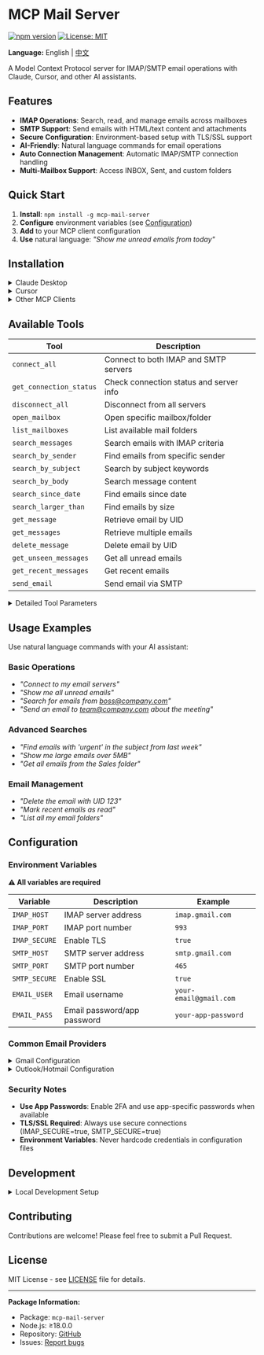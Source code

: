 # MCP Mail Server

[![npm version](https://badge.fury.io/js/mcp-mail-server.svg)](https://www.npmjs.com/package/mcp-mail-server)
[![License: MIT](https://img.shields.io/badge/License-MIT-yellow.svg)](https://opensource.org/licenses/MIT)

**Language:** English | [中文](README-zh.md)

A Model Context Protocol server for IMAP/SMTP email operations with Claude, Cursor, and other AI assistants.

## Features

- **IMAP Operations**: Search, read, and manage emails across mailboxes
- **SMTP Support**: Send emails with HTML/text content and attachments  
- **Secure Configuration**: Environment-based setup with TLS/SSL support
- **AI-Friendly**: Natural language commands for email operations
- **Auto Connection Management**: Automatic IMAP/SMTP connection handling
- **Multi-Mailbox Support**: Access INBOX, Sent, and custom folders

## Quick Start

1. **Install**: `npm install -g mcp-mail-server`
2. **Configure** environment variables (see [Configuration](#configuration))
3. **Add** to your MCP client configuration
4. **Use** natural language: *"Show me unread emails from today"*

## Installation

<details>
<summary>Claude Desktop</summary>

Add to your `claude_desktop_config.json`:

```json
{
  "mcpServers": {
    "mcp-mail-server": {
      "command": "npx",
      "args": ["mcp-mail-server"],
      "env": {
        "IMAP_HOST": "your-imap-server.com",
        "IMAP_PORT": "993",
        "IMAP_SECURE": "true",
        "SMTP_HOST": "your-smtp-server.com",
        "SMTP_PORT": "465",
        "SMTP_SECURE": "true",
        "EMAIL_USER": "your-email@domain.com",
        "EMAIL_PASS": "your-password"
      }
    }
  }
}
```

</details>

<details>
<summary>Cursor</summary>

Add to your Cursor MCP settings:

```json
{
  "mcpServers": {
    "mcp-mail-server": {
      "command": "npx",
      "args": ["mcp-mail-server"],
      "env": {
        "IMAP_HOST": "your-imap-server.com",
        "IMAP_PORT": "993",
        "IMAP_SECURE": "true",
        "SMTP_HOST": "your-smtp-server.com",
        "SMTP_PORT": "465",
        "SMTP_SECURE": "true",
        "EMAIL_USER": "your-email@domain.com",
        "EMAIL_PASS": "your-password"
      }
    }
  }
}
```

</details>

<details>
<summary>Other MCP Clients</summary>

For global installation:

```bash
npm install -g mcp-mail-server
```

Then configure with:

```json
{
  "mcpServers": {
    "mcp-mail-server": {
      "command": "mcp-mail-server"
    }
  }
}
```

</details>

## Available Tools

| Tool | Description |
|------|-------------|
| `connect_all` | Connect to both IMAP and SMTP servers |
| `get_connection_status` | Check connection status and server info |
| `disconnect_all` | Disconnect from all servers |
| `open_mailbox` | Open specific mailbox/folder |
| `list_mailboxes` | List available mail folders |
| `search_messages` | Search emails with IMAP criteria |
| `search_by_sender` | Find emails from specific sender |
| `search_by_subject` | Search by subject keywords |
| `search_by_body` | Search message content |
| `search_since_date` | Find emails since date |
| `search_larger_than` | Find emails by size |
| `get_message` | Retrieve email by UID |
| `get_messages` | Retrieve multiple emails |
| `delete_message` | Delete email by UID |
| `get_unseen_messages` | Get all unread emails |
| `get_recent_messages` | Get recent emails |
| `send_email` | Send email via SMTP |

<details>
<summary>Detailed Tool Parameters</summary>

### Connection Management
- **connect_all**: No parameters required
- **get_connection_status**: No parameters required  
- **disconnect_all**: No parameters required

### Mailbox Operations  
- **open_mailbox**: `mailboxName` (string, default: "INBOX"), `readOnly` (boolean)
- **list_mailboxes**: No parameters required

### Search Operations
- **search_messages**: `criteria` (array, IMAP search criteria)
- **search_by_sender**: `sender` (string, email address)
- **search_by_subject**: `subject` (string, keywords)
- **search_by_body**: `text` (string, search text)
- **search_since_date**: `date` (string, date format)
- **search_larger_than**: `size` (number, bytes)

### Message Operations
- **get_message**: `uid` (number), `markSeen` (boolean, optional)
- **get_messages**: `uids` (array), `markSeen` (boolean, optional)
- **delete_message**: `uid` (number)

### Email Sending
- **send_email**: `to` (string), `subject` (string), `text` (string, optional), `html` (string, optional), `cc` (string, optional), `bcc` (string, optional)

</details>


## Usage Examples

Use natural language commands with your AI assistant:

### Basic Operations
- *"Connect to my email servers"*
- *"Show me all unread emails"*  
- *"Search for emails from boss@company.com"*
- *"Send an email to team@company.com about the meeting"*

### Advanced Searches
- *"Find emails with 'urgent' in the subject from last week"*
- *"Show me large emails over 5MB"*
- *"Get all emails from the Sales folder"*

### Email Management  
- *"Delete the email with UID 123"*
- *"Mark recent emails as read"*
- *"List all my email folders"*

## Configuration

### Environment Variables

**⚠️ All variables are required**

| Variable | Description | Example |
|----------|-------------|---------|
| `IMAP_HOST` | IMAP server address | `imap.gmail.com` |
| `IMAP_PORT` | IMAP port number | `993` |
| `IMAP_SECURE` | Enable TLS | `true` |
| `SMTP_HOST` | SMTP server address | `smtp.gmail.com` |
| `SMTP_PORT` | SMTP port number | `465` |
| `SMTP_SECURE` | Enable SSL | `true` |
| `EMAIL_USER` | Email username | `your-email@gmail.com` |
| `EMAIL_PASS` | Email password/app password | `your-app-password` |

### Common Email Providers

<details>
<summary>Gmail Configuration</summary>

```bash
IMAP_HOST=imap.gmail.com
IMAP_PORT=993
IMAP_SECURE=true
SMTP_HOST=smtp.gmail.com
SMTP_PORT=465
SMTP_SECURE=true
EMAIL_USER=your-email@gmail.com
EMAIL_PASS=your-app-password
```

**Note**: Use [App Passwords](https://support.google.com/accounts/answer/185833) instead of your regular password.

</details>

<details>
<summary>Outlook/Hotmail Configuration</summary>

```bash
IMAP_HOST=outlook.office365.com
IMAP_PORT=993
IMAP_SECURE=true
SMTP_HOST=smtp.office365.com
SMTP_PORT=587
SMTP_SECURE=true
EMAIL_USER=your-email@outlook.com
EMAIL_PASS=your-password
```

</details>

### Security Notes

- **Use App Passwords**: Enable 2FA and use app-specific passwords when available
- **TLS/SSL Required**: Always use secure connections (IMAP_SECURE=true, SMTP_SECURE=true)
- **Environment Variables**: Never hardcode credentials in configuration files

## Development

<details>
<summary>Local Development Setup</summary>

1. **Clone the repository**:
   ```bash
   git clone https://github.com/yunfeizhu/mcp-mail-server.git
   cd mcp-mail-server
   ```

2. **Install dependencies**:
   ```bash
   npm install
   ```

3. **Build the project**:
   ```bash
   npm run build
   ```

4. **Set environment variables**:
   ```bash
   export IMAP_HOST=your-imap-server.com
   export IMAP_PORT=993
   export IMAP_SECURE=true
   export SMTP_HOST=your-smtp-server.com
   export SMTP_PORT=465
   export SMTP_SECURE=true
   export EMAIL_USER=your-email@domain.com
   export EMAIL_PASS=your-password
   ```

5. **Run the server**:
   ```bash
   npm start
   ```

</details>

## Contributing

Contributions are welcome! Please feel free to submit a Pull Request.

## License

MIT License - see [LICENSE](LICENSE) file for details.

---

**Package Information:**
- Package: `mcp-mail-server`
- Node.js: ≥18.0.0
- Repository: [GitHub](https://github.com/yunfeizhu/mcp-mail-server)
- Issues: [Report bugs](https://github.com/yunfeizhu/mcp-mail-server/issues)


